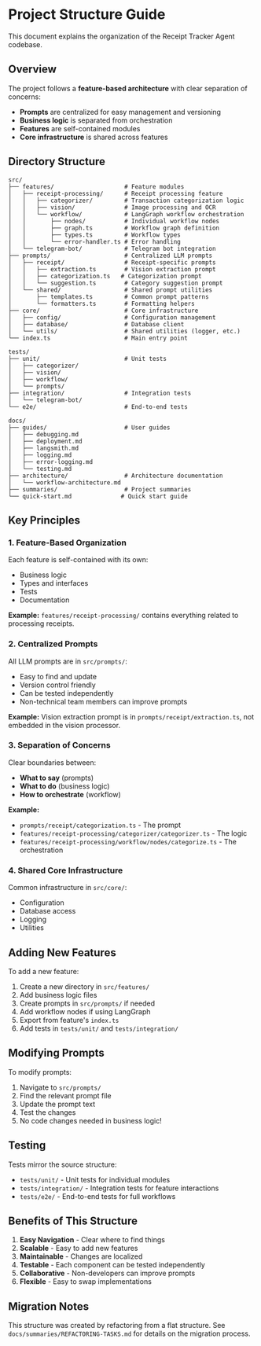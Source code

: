 # Project Structure Guide

This document explains the organization of the Receipt Tracker Agent codebase.

## Overview

The project follows a **feature-based architecture** with clear separation of concerns:
- **Prompts** are centralized for easy management and versioning
- **Business logic** is separated from orchestration
- **Features** are self-contained modules
- **Core infrastructure** is shared across features

## Directory Structure

```
src/
├── features/                    # Feature modules
│   ├── receipt-processing/      # Receipt processing feature
│   │   ├── categorizer/         # Transaction categorization logic
│   │   ├── vision/              # Image processing and OCR
│   │   └── workflow/            # LangGraph workflow orchestration
│   │       ├── nodes/           # Individual workflow nodes
│   │       ├── graph.ts         # Workflow graph definition
│   │       ├── types.ts         # Workflow types
│   │       └── error-handler.ts # Error handling
│   └── telegram-bot/            # Telegram bot integration
├── prompts/                     # Centralized LLM prompts
│   ├── receipt/                 # Receipt-specific prompts
│   │   ├── extraction.ts        # Vision extraction prompt
│   │   ├── categorization.ts   # Categorization prompt
│   │   └── suggestion.ts        # Category suggestion prompt
│   └── shared/                  # Shared prompt utilities
│       ├── templates.ts         # Common prompt patterns
│       └── formatters.ts        # Formatting helpers
├── core/                        # Core infrastructure
│   ├── config/                  # Configuration management
│   ├── database/                # Database client
│   └── utils/                   # Shared utilities (logger, etc.)
└── index.ts                     # Main entry point

tests/
├── unit/                        # Unit tests
│   ├── categorizer/
│   ├── vision/
│   ├── workflow/
│   └── prompts/
├── integration/                 # Integration tests
│   └── telegram-bot/
└── e2e/                         # End-to-end tests

docs/
├── guides/                      # User guides
│   ├── debugging.md
│   ├── deployment.md
│   ├── langsmith.md
│   ├── logging.md
│   ├── error-logging.md
│   └── testing.md
├── architecture/                # Architecture documentation
│   └── workflow-architecture.md
├── summaries/                   # Project summaries
└── quick-start.md              # Quick start guide
```

## Key Principles

### 1. Feature-Based Organization

Each feature is self-contained with its own:
- Business logic
- Types and interfaces
- Tests
- Documentation

**Example:** `features/receipt-processing/` contains everything related to processing receipts.

### 2. Centralized Prompts

All LLM prompts are in `src/prompts/`:
- Easy to find and update
- Version control friendly
- Can be tested independently
- Non-technical team members can improve prompts

**Example:** Vision extraction prompt is in `prompts/receipt/extraction.ts`, not embedded in the vision processor.

### 3. Separation of Concerns

Clear boundaries between:
- **What to say** (prompts)
- **What to do** (business logic)
- **How to orchestrate** (workflow)

**Example:**
- `prompts/receipt/categorization.ts` - The prompt
- `features/receipt-processing/categorizer/categorizer.ts` - The logic
- `features/receipt-processing/workflow/nodes/categorize.ts` - The orchestration

### 4. Shared Core Infrastructure

Common infrastructure in `src/core/`:
- Configuration
- Database access
- Logging
- Utilities

## Adding New Features

To add a new feature:

1. Create a new directory in `src/features/`
2. Add business logic files
3. Create prompts in `src/prompts/` if needed
4. Add workflow nodes if using LangGraph
5. Export from feature's `index.ts`
6. Add tests in `tests/unit/` and `tests/integration/`

## Modifying Prompts

To modify prompts:

1. Navigate to `src/prompts/`
2. Find the relevant prompt file
3. Update the prompt text
4. Test the changes
5. No code changes needed in business logic!

## Testing

Tests mirror the source structure:
- `tests/unit/` - Unit tests for individual modules
- `tests/integration/` - Integration tests for feature interactions
- `tests/e2e/` - End-to-end tests for full workflows

## Benefits of This Structure

1. **Easy Navigation** - Clear where to find things
2. **Scalable** - Easy to add new features
3. **Maintainable** - Changes are localized
4. **Testable** - Each component can be tested independently
5. **Collaborative** - Non-developers can improve prompts
6. **Flexible** - Easy to swap implementations

## Migration Notes

This structure was created by refactoring from a flat structure. See `docs/summaries/REFACTORING-TASKS.md` for details on the migration process.
